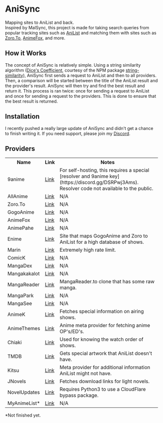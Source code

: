 # AniSync
Mapping sites to AniList and back.<br />
Inspired by MalSync, this project is made for taking search queries from popular tracking sites such as [AniList](https://anilist.co) and matching them with sites such as [Zoro.To](https://zoro.to/), [AnimeFox](https://animefox.tv/), and more.<br />

## How it Works
The concept of AniSync is relatively simple. Using a string similarity algorithm ([Dice's Coefficient](https://en.wikipedia.org/wiki/S%C3%B8rensen%E2%80%93Dice_coefficient), courtesy of the NPM package [string-similarity](https://www.npmjs.com/package/string-similarity)), AniSync first sends a request to AniList and then to all providers. Then, a comparison will be started between the title of the AniList result and the provider's result. AniSync will then try and find the best result and return it. This process is ran twice: once for sending a request to AniList and once for sending a request to the providers. This is done to ensure that the best result is returned.

## Installation
I recently pushed a really large update of AniSync and didn't get a chance to finish writing it. If you need support, please join my [Discord](https://discord.gg/F87wYBtnkC).

## Providers
<table>
    <tr>
        <th>Name</th>
        <th>Link</th>
        <th>Notes</th>
    </tr>
    <tr>
        <td>9anime</td>
        <td><a href="https://9anime.pl/">Link</a></td>
        <td>For self-hosting, this requires a special [resolver and 9anime key](https://discord.gg/DSRPwj3Ams). Resolver code not available to the public.</td>
    </tr>
    <tr>
        <td>AllAnime</td>
        <td><a href="https://allanime.to/">Link</a></td>
        <td>N/A</td>
    </tr>
    <tr>
        <td>Zoro.To</td>
        <td><a href="https://zoro.to/">Link</a></td>
        <td>N/A</td>
    </tr>
    <tr>
        <td>GogoAnime</td>
        <td><a href="https://www.gogoanime.dk/">Link</a></td>
        <td>N/A</td>
    </tr>
    <tr>
        <td>AnimeFox</td>
        <td><a href="https://animefox.tv/">Link</a></td>
        <td>N/A</td>
    </tr>
    <tr>
        <td>AnimePahe</td>
        <td><a href="https://animepahe.com/">Link</a></td>
        <td>N/A</td>
    </tr>
    <tr>
        <td>Enime</td>
        <td><a href="https://enime.moe/">Link</a></td>
        <td>Site that maps GogoAnime and Zoro to AniList for a high database of shows.</td>
    </tr>
    <tr>
    <td>Marin</td>
        <td><a href="https://marin.moe/">Link</a></td>
        <td>Extremely high rate limit.</td>
    </tr>
    <tr>
        <td>ComicK</td>
        <td><a href="https://comick.app/">Link</a></td>
        <td>N/A</td>
    </tr>
    <tr>
        <td>MangaDex</td>
        <td><a href="https://mangadex.org/">Link</a></td>
        <td>N/A</td>
    </tr>
    <tr>
        <td>Mangakakalot</td>
        <td><a href="https://mangakakalot.com/">Link</a></td>
        <td>N/A</td>
    </tr>
    <tr>
        <td>MangaReader</td>
        <td><a href="https://mangareader.one/">Link</a></td>
        <td>MangaReader.to clone that has some raw manga.</td>
    </tr>
    <tr>
        <td>MangaPark</td>
        <td><a href="https://v2.mangapark.net/">Link</a></td>
        <td>N/A</td>
    </tr>
    <tr>
        <td>MangaSee</td>
        <td><a href="https://mangasee123.com/">Link</a></td>
        <td>N/A</td>
    </tr>
    <tr>
        <td>AnimeK</td>
        <td><a href="https://animek.fun/">Link</a></td>
        <td>Fetches special information on airing shows.</td>
    </tr>
    <tr>
        <td>AnimeThemes</td>
        <td><a href="https://animethemes.moe/">Link</a></td>
        <td>Anime meta provider for fetching anime OP's/ED's.</td>
    </tr>
    <tr>
        <td>Chiaki</td>
        <td><a href="https://chiaki.site/">Link</a></td>
        <td>Used for knowing the watch order of shows.</td>
    </tr>
    <tr>
        <td>TMDB</td>
        <td><a href="https://themoviedb.org/">Link</a></td>
        <td>Gets special artwork that AniList doesn't have.</td>
    </tr>
    <tr>
        <td>Kitsu</td>
        <td><a href="https://kitsu.io/">Link</a></td>
        <td>Meta provider for additional information AniList might not have.</td>
    </tr>
    <tr>
        <td>JNovels</td>
        <td><a href="https://jnovels.com/">Link</a></td>
        <td>Fetches download links for light novels.</td>
    </tr>
    <tr>
        <td>NovelUpdates</td>
        <td><a href="https://novelupdates.com/">Link</a></td>
        <td>Requires Python3 to use a CloudFlare bypass package.</td>
    </tr>
    <tr>
        <td>MyAnimeList*</td>
        <td><a href="https://myanimelist.com/">Link</a></td>
        <td>N/A</td>
    </tr>
</table>
*Not finished yet.